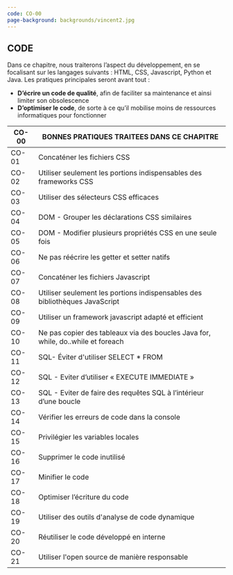 ```yaml
---
code: CO-00
page-background: backgrounds/vincent2.jpg
---
```

## CODE

Dans ce chapitre, nous traiterons l’aspect du développement, en se focalisant sur les langages suivants : HTML, CSS, Javascript, Python et Java. Les pratiques principales seront avant tout :

* **D’écrire un code de qualité**, afin de faciliter sa maintenance et ainsi limiter son obsolescence
* **D’optimiser le code**, de sorte à ce qu’il mobilise moins de ressources informatiques pour fonctionner

| CO-00 | BONNES PRATIQUES TRAITEES DANS CE CHAPITRE                                        |
| ----- | --------------------------------------------------------------------------------- |
| CO-01 | Concaténer les fichiers CSS                                                      |
| CO-02 | Utiliser seulement les portions indispensables des frameworks CSS                 |
| CO-03 | Utiliser des sélecteurs CSS efficaces                                            |
| CO-04 | DOM - Grouper les déclarations CSS similaires                                    |
| CO-05 | DOM - Modifier plusieurs propriétés CSS en une seule fois                       |
| CO-06 | Ne pas réécrire les getter et setter natifs                                     |
| CO-07 | Concaténer les fichiers Javascript                                               |
| CO-08 | Utiliser seulement les portions indispensables des bibliothèques JavaScript      |
| CO-09 | Utiliser un framework javascript adapté et efficient                             |
| CO-10 | Ne pas copier des tableaux via des boucles Java  for, while, do..while et foreach |
| CO-11 | SQL- Éviter d'utiliser SELECT * FROM                                             |
| CO-12 | SQL - Eviter d’utiliser « EXECUTE IMMEDIATE »                                  |
| CO-13 | SQL - Eviter de faire des requêtes SQL à l’intérieur d’une boucle            |
| CO-14 | Vérifier les erreurs de code dans la console                                     |
| CO-15 | Privilégier les variables locales                                                |
| CO-16 | Supprimer le code inutilisé                                                      |
| CO-17 | Minifier le code                                                                  |
| CO-18 | Optimiser l’écriture du code                                                    |
| CO-19 | Utiliser des outils d'analyse de code dynamique                                   |
| CO-20 | Réutiliser le code développé en interne                                        |
| CO-21 | Utiliser l'open source de manière responsable                                    |
